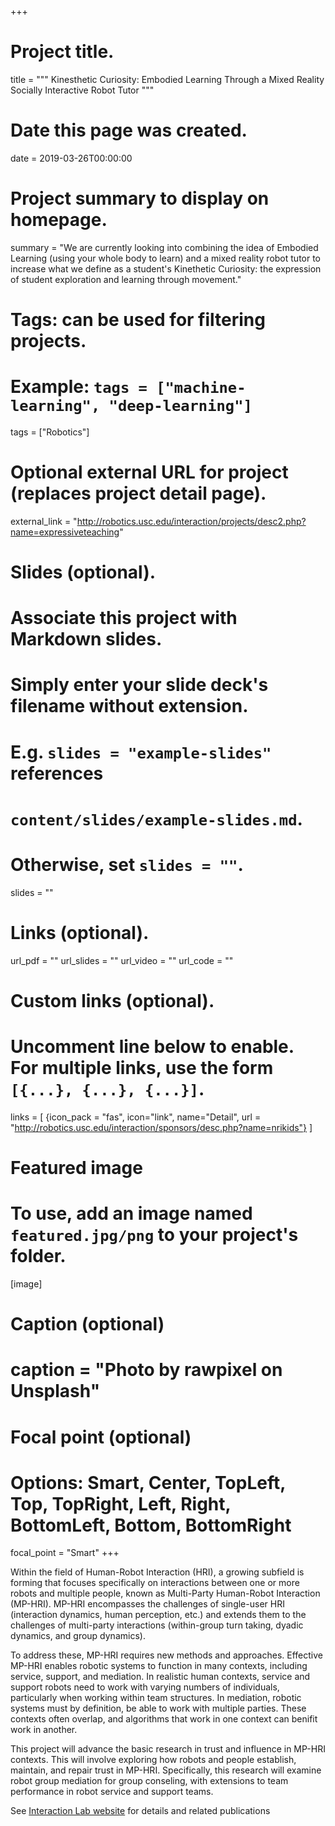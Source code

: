
+++
# Project title.
title = """
Kinesthetic Curiosity: Embodied Learning Through a Mixed Reality Socially Interactive Robot Tutor
"""

# Date this page was created.
date = 2019-03-26T00:00:00

# Project summary to display on homepage.
summary = "We are currently looking into combining the idea of Embodied Learning (using your whole body to learn) and a mixed reality robot tutor to increase what we define as a student's Kinethetic Curiosity: the expression of student exploration and learning through movement."

# Tags: can be used for filtering projects.
# Example: `tags = ["machine-learning", "deep-learning"]`
tags = ["Robotics"]

# Optional external URL for project (replaces project detail page).
external_link = "http://robotics.usc.edu/interaction/projects/desc2.php?name=expressiveteaching"

# Slides (optional).
#   Associate this project with Markdown slides.
#   Simply enter your slide deck's filename without extension.
#   E.g. `slides = "example-slides"` references 
#   `content/slides/example-slides.md`.
#   Otherwise, set `slides = ""`.
slides = ""

# Links (optional).
url_pdf = ""
url_slides = ""
url_video = ""
url_code = ""

# Custom links (optional).
#   Uncomment line below to enable. For multiple links, use the form `[{...}, {...}, {...}]`.
links = [
{icon_pack = "fas", icon="link", name="Detail", url = "http://robotics.usc.edu/interaction/sponsors/desc.php?name=nrikids"}
]

# Featured image
# To use, add an image named `featured.jpg/png` to your project's folder. 
[image]
  # Caption (optional)
  # caption = "Photo by rawpixel on Unsplash"
  
  # Focal point (optional)
  # Options: Smart, Center, TopLeft, Top, TopRight, Left, Right, BottomLeft, Bottom, BottomRight
  focal_point = "Smart"
+++

Within the field of Human-Robot Interaction (HRI), a growing subfield is forming that focuses
specifically on interactions between one or more robots and multiple people, known as Multi-Party
Human-Robot Interaction (MP-HRI). MP-HRI encompasses the challenges of single-user HRI
(interaction dynamics, human perception, etc.) and extends them to the challenges of multi-party
interactions (within-group turn taking, dyadic dynamics, and group dynamics).

To address these, MP-HRI requires new methods and approaches. Effective MP-HRI enables robotic systems
to function in many contexts, including service, support, and mediation. In realistic human contexts,
service and support robots need to work with varying numbers of individuals, particularly when working
within team structures. In mediation, robotic systems must by definition, be able to work with multiple
parties. These contexts often overlap, and algorithms that work in one context can benifit work in another.

This project will advance the basic research in trust and influence in MP-HRI contexts. This will involve
exploring how robots and people establish, maintain, and repair trust in MP-HRI. Specifically, this research
will examine robot group mediation for group conseling, with extensions to team performance in robot
service and support teams.

See [Interaction Lab website](http://robotics.usc.edu/interaction/sponsors/desc.php?name=nrikids) for details
and related publications